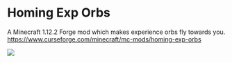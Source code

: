 # Homing Exp Orbs
A Minecraft 1.12.2 Forge mod which makes experience orbs fly towards you.
https://www.curseforge.com/minecraft/mc-mods/homing-exp-orbs

![](https://i.imgur.com/aooujMh.gif)
